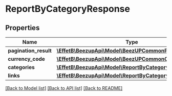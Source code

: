 # ReportByCategoryResponse

## Properties
Name | Type | Description | Notes
------------ | ------------- | ------------- | -------------
**pagination_result** | [**\EffetB\BeezupApi\Model\BeezUPCommonPaginationResult**](BeezUPCommonPaginationResult.md) |  | [optional] 
**currency_code** | [**\EffetB\BeezupApi\Model\BeezUPCommonCurrencyCode**](BeezUPCommonCurrencyCode.md) |  | [optional] 
**categories** | [**\EffetB\BeezupApi\Model\ReportByCategory[]**](ReportByCategory.md) |  | [optional] 
**links** | [**\EffetB\BeezupApi\Model\ReportByCategoryResponseLinks**](ReportByCategoryResponseLinks.md) |  | [optional] 

[[Back to Model list]](../README.md#documentation-for-models) [[Back to API list]](../README.md#documentation-for-api-endpoints) [[Back to README]](../README.md)


